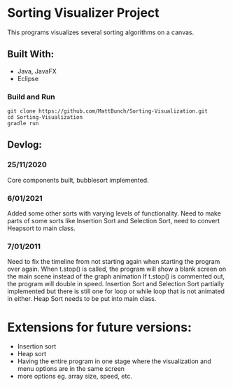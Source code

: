 # Sorting Visualizer Project

This programs visualizes several sorting algorithms on a canvas.

## Built With:

- Java, JavaFX
- Eclipse

### Build and Run

```
git clone https://github.com/MattBunch/Sorting-Visualization.git
cd Sorting-Visualization
gradle run
```

## Devlog:

### 25/11/2020

Core components built, bubblesort implemented.

### 6/01/2021

Added some other sorts with varying levels of functionality. 
Need to make parts of some sorts like Insertion Sort and Selection Sort, need to convert Heapsort to main class. 

### 7/01/2011

Need to fix the timeline from not starting again when starting the program over again.
When t.stop() is called, the program will show a blank screen on the main scene instead of the graph animation
If t.stop() is commented out, the program will double in speed.
Insertion Sort and Selection Sort partially implemented but there is still one for loop or while loop that is not animated in either.
Heap Sort needs to be put into main class.

# Extensions for future versions:

- Insertion sort
- Heap sort
- Having the entire program in one stage where the visualization and menu options are in the same screen
- more options eg. array size, speed, etc.